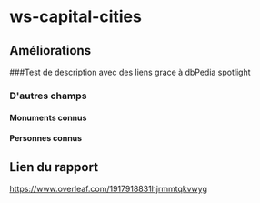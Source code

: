 # ws-capital-cities

## Améliorations
###Test de description avec des liens grace à dbPedia spotlight

### D'autres champs
#### Monuments connus
#### Personnes connus

## Lien du rapport

https://www.overleaf.com/1917918831hjrmmtqkvwyg